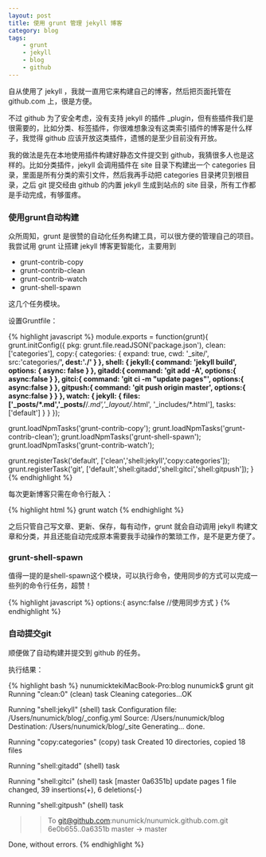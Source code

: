 ```yaml
---
layout: post
title: 使用 grunt 管理 jekyll 博客
category: blog
tags:
    - grunt
    - jekyll
    - blog
    - github
---
```


自从使用了 jekyll ，我就一直用它来构建自己的博客，然后把页面托管在 github.com 上，很是方便。

不过 github 为了安全考虑，没有支持 jekyll 的插件 _plugin，但有些插件我们是很需要的，比如分类、标签插件，你很难想象没有这类索引插件的博客是什么样子，我觉得 github 应该开放这类插件，遗憾的是至少目前没有开放。

我的做法是先在本地使用插件构建好静态文件提交到 github，我猜很多人也是这样的。比如分类插件，jekyll 会调用插件在 site 目录下构建出一个 categories 目录，里面是所有分类的索引文件，然后我再手动把 categories 目录拷贝到根目录，之后 git 提交经由 github 的内置 jekyll 生成到站点的 site 目录，所有工作都是手动完成，有够蛋疼。

### 使用grunt自动构建

众所周知，grunt 是很赞的自动化任务构建工具，可以很方便的管理自己的项目。我尝试用 grunt 让搭建 jekyll 博客更智能化，主要用到

* grunt-contrib-copy
* grunt-contrib-clean
* grunt-contrib-watch
* grunt-shell-spawn

这几个任务模块。

设置Gruntfile：

{% highlight javascript %}
module.exports = function(grunt){
  grunt.initConfig({
      pkg: grunt.file.readJSON('package.json'),
      clean: ['categories'],
      copy:{
        categories: {
          expand: true,
          cwd: '_site/',
          src:'categories/**',
          dest:'./'
        }
      },
      shell: {
        jekyll:{
          command: 'jekyll build',
          options: {
            async: false
          }
        },
        gitadd:{
          command: 'git add -A',
          options:{
            async:false
          }
        },
        gitci:{
          command: 'git ci -m "update pages"',
          options:{
            async:false
          }
        },
        gitpush:{
          command: 'git push origin master',
          options:{
            async:false
          }
        }
      },
      watch: {
        jekyll: {
          files: ['_posts/*.md','_posts/**/*.md','_layout/*.html', '_includes/*.html'],
          tasks: ['default']
        }
      }
  });

  grunt.loadNpmTasks('grunt-contrib-copy');
  grunt.loadNpmTasks('grunt-contrib-clean');
  grunt.loadNpmTasks('grunt-shell-spawn');
  grunt.loadNpmTasks('grunt-contrib-watch');

  grunt.registerTask('default', ['clean','shell:jekyll','copy:categories']);
  grunt.registerTask('git', ['default','shell:gitadd','shell:gitci','shell:gitpush']);
}
{% endhighlight %}

每次更新博客只需在命令行敲入：

{% highlight html %}
  grunt watch
{% endhighlight %}

之后只管自己写文章、更新、保存，每有动作，grunt 就会自动调用 jekyll 构建文章和分类，并且还能自动完成原本需要我手动操作的繁琐工作，是不是更方便了。


### grunt-shell-spawn

值得一提的是shell-spawn这个模块，可以执行命令，使用同步的方式可以完成一些列的命令行任务，超赞！

{% highlight javascript %}
options:{
  async:false //使用同步方式
}
{% endhighlight %}


### 自动提交git

顺便做了自动构建并提交到 github 的任务。

执行结果：

{% highlight bash %}
nunumicktekiMacBook-Pro:blog nunumick$ grunt git
Running "clean:0" (clean) task
Cleaning categories...OK

Running "shell:jekyll" (shell) task
Configuration file: /Users/nunumick/blog/_config.yml
            Source: /Users/nunumick/blog
       Destination: /Users/nunumick/blog/_site
      Generating... done.

Running "copy:categories" (copy) task
Created 10 directories, copied 18 files

Running "shell:gitadd" (shell) task

Running "shell:gitci" (shell) task
[master 0a6351b] update pages
 1 file changed, 39 insertions(+), 6 deletions(-)

Running "shell:gitpush" (shell) task
>> To git@github.com:nunumick/nunumick.github.com.git
>> 6e0b655..0a6351b  master -> master

Done, without errors.
{% endhighlight %}



